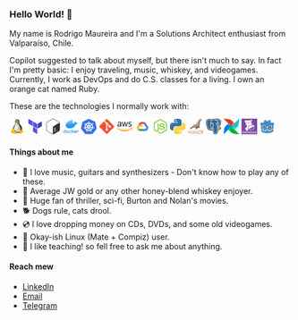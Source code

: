 ### Hello World! 🤙

My name is Rodrigo Maureira and I'm a Solutions Architect enthusiast from Valparaíso, Chile.

Copilot suggested to talk about myself, but there isn't much to say. In fact I'm pretty basic: I enjoy traveling, music, whiskey, and videogames. Currently, I work as DevOps and do C.S. classes for a living. I own an orange cat named Ruby.

These are the technologies I normally work with:
<p>
    <img src="https://github.com/ramaureirac/ramaureirac/blob/main/img/tux.png?raw=true" width="28" height="28">
    <img src="https://github.com/ramaureirac/ramaureirac/blob/main/img/terra.png?raw=true" width="28" height="28">
    <img src="https://github.com/ramaureirac/ramaureirac/blob/main/img/bash.png?raw=true" width="28" height="28">
    <img src="https://github.com/ramaureirac/ramaureirac/blob/main/img/docker.png?raw=true" width="28" height="28">
    <img src="https://github.com/ramaureirac/ramaureirac/blob/main/img/kube.png?raw=true" width="28" height="28">
    <img src="https://github.com/ramaureirac/ramaureirac/blob/main/img/git.png?raw=true" width="28" height="28">
    <img src="https://github.com/ramaureirac/ramaureirac/blob/main/img/aws.png?raw=true" width="28" height="28">
    <img src="https://github.com/ramaureirac/ramaureirac/blob/main/img/gcp.png?raw=true" width="28" height="28">
    <img src="https://github.com/ramaureirac/ramaureirac/blob/main/img/node.png?raw=true" width="28" height="28">
    <img src="https://github.com/ramaureirac/ramaureirac/blob/main/img/python.png?raw=true" width="28" height="28">
    <img src="https://github.com/ramaureirac/ramaureirac/blob/main/img/maria.png?raw=true" width="28" height="28">
    <img src="https://github.com/ramaureirac/ramaureirac/blob/main/img/psgsql.png?raw=true" width="28" height="28">
    <img src="https://github.com/ramaureirac/ramaureirac/blob/main/img/airflow.png?raw=true" width="28" height="28">
    <img src="https://github.com/ramaureirac/ramaureirac/blob/main/img/datadog_purple.png?raw=true" width="28" height="28">
    <img src="https://github.com/ramaureirac/ramaureirac/blob/main/img/godot.png?raw=true" width="28" height="28">
</p>

#### Things about me

- 🎹 I love music, guitars and synthesizers - Don't know how to play any of these.
- 🥃 Average JW gold or any other honey-blend whiskey enjoyer.
- 🍿 Huge fan of thriller, sci-fi, Burton and Nolan's movies.
- 🐕 Dogs rule, cats drool.
- 💿 I love dropping money on CDs, DVDs, and some old videogames.
- 🐧 Okay-ish Linux (Mate + Compiz) user.
- 💬 I like teaching! so fell free to ask me about anything.


#### Reach mew
- [LinkedIn](https://linkedin.com/in/ramaureirac)
- [Email](mailto:ramaureirac@pm.me)
- [Telegram](https://t.me/ramaureirac)
